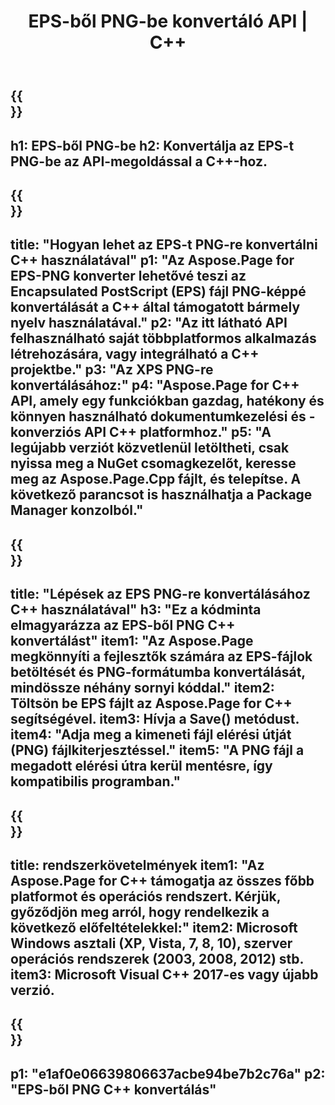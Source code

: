 ﻿---
translation: true
template: /_templates/_conversion-child-cpp.md
title: EPS-ből PNG-be konvertáló API | C++
url: /cpp/conversion/eps-to-png/
description: Az Aspose.Page által biztosított EPS-ből PNG-be konvertálás a C++ API-megoldáshoz. Működik C++ Runtime Environment for Windows 32 bit, Windows 64 bit és Linux 64 bit.
informat: EPS
outformat: PNG
otherformats: XPS PS
---

{{<section banner>}}
---
h1: EPS-ből PNG-be
h2: Konvertálja az EPS-t PNG-be az API-megoldással a C++-hoz.
---

{{<section overview>}}
---
title: "Hogyan lehet az EPS-t PNG-re konvertálni C++ használatával"
p1: "Az Aspose.Page for EPS-PNG konverter lehetővé teszi az Encapsulated PostScript (EPS) fájl PNG-képpé konvertálását a C++ által támogatott bármely nyelv használatával."
p2: "Az itt látható API felhasználható saját többplatformos alkalmazás létrehozására, vagy integrálható a C++ projektbe."
p3: "Az XPS PNG-re konvertálásához:"
p4: "Aspose.Page for C++ API, amely egy funkciókban gazdag, hatékony és könnyen használható dokumentumkezelési és -konverziós API C++ platformhoz."
p5: "A legújabb verziót közvetlenül letöltheti, csak nyissa meg a NuGet csomagkezelőt, keresse meg az Aspose.Page.Cpp fájlt, és telepítse. A következő parancsot is használhatja a Package Manager konzolból."
---

{{<section feature1>}}
---
title: "Lépések az EPS PNG-re konvertálásához C++ használatával"
h3: "Ez a kódminta elmagyarázza az EPS-ből PNG C++ konvertálást"
item1: "Az Aspose.Page megkönnyíti a fejlesztők számára az EPS-fájlok betöltését és PNG-formátumba konvertálását, mindössze néhány sornyi kóddal."
item2: Töltsön be EPS fájlt az Aspose.Page for C++ segítségével.
item3: Hívja a Save() metódust.
item4: "Adja meg a kimeneti fájl elérési útját (PNG) fájlkiterjesztéssel."
item5: "A PNG fájl a megadott elérési útra kerül mentésre, így kompatibilis programban."
---

{{<section feature2>}}
---
title: rendszerkövetelmények
item1: "Az Aspose.Page for C++ támogatja az összes főbb platformot és operációs rendszert. Kérjük, győződjön meg arról, hogy rendelkezik a következő előfeltételekkel:"
item2: Microsoft Windows asztali (XP, Vista, 7, 8, 10), szerver operációs rendszerek (2003, 2008, 2012) stb.
item3: Microsoft Visual C++ 2017-es vagy újabb verzió.
---

{{<section gist>}}
---
p1: "e1af0e06639806637acbe94be7b2c76a"
p2: "EPS-ből PNG C++ konvertálás"
---
